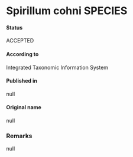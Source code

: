 # Spirillum cohni SPECIES

#### Status
ACCEPTED

#### According to
Integrated Taxonomic Information System

#### Published in
null

#### Original name
null

### Remarks
null